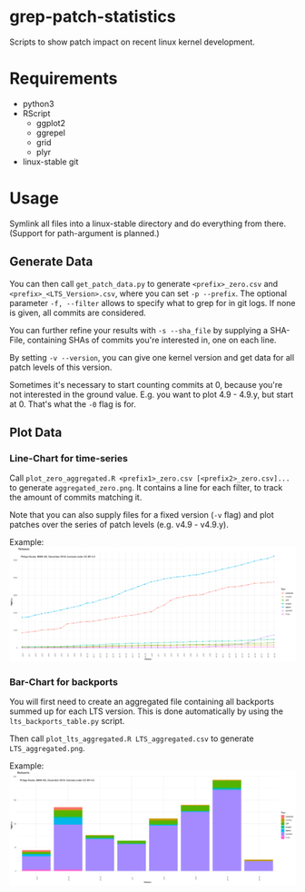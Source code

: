 # grep-patch-statistics
Scripts to show patch impact on recent linux kernel development.

# Requirements
- python3
- RScript
	- ggplot2
	- ggrepel
	- grid
	- plyr
- linux-stable git

# Usage
Symlink all files into a linux-stable directory and do everything from there. (Support for path-argument is planned.)


## Generate Data

You can then call `get_patch_data.py` to generate `<prefix>_zero.csv` and `<prefix>_<LTS_Version>.csv`, where you can set `-p --prefix`.
The optional parameter `-f, --filter` allows to specify what to grep for in git logs. If none is given, all commits are considered.


You can further refine your results with `-s --sha_file` by supplying a SHA-File, containing SHAs of commits you're interested in, one on each line.


By setting `-v --version`, you can give one kernel version and get data for all patch levels of this version.


Sometimes it's necessary to start counting commits at 0, because you're not interested in the ground value. E.g. you want to plot 4.9 - 4.9.y, but start at 0. That's what the `-0` flag is for.

## Plot Data

### Line-Chart for time-series
Call `plot_zero_aggregated.R <prefix1>_zero.csv [<prefix2>_zero.csv]...` to generate `aggregated_zero.png`. It contains a line for each filter, to track the amount of commits matching it.

Note that you can also supply files for a fixed version (`-v` flag) and plot patches over the series of patch levels (e.g. v4.9 - v4.9.y).

Example:
![Commits by Filter Line-Chart](zero_aggregated.png)

### Bar-Chart for backports
You will first need to create an aggregated file containing all backports summed up for each LTS version.
This is done automatically by using the `lts_backports_table.py` script.

Then call `plot_lts_aggregated.R LTS_aggregated.csv` to generate `LTS_aggregated.png`.

Example:
![Sum of Backports Bar-Chart](LTS_aggregated.png)


